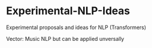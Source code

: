 # Experimental-NLP-Ideas
Experimental proposals and ideas for NLP (Transformers)

Vector: Music NLP but can be applied unversally

